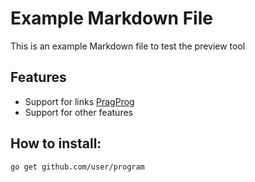 # Example Markdown File

This is an example Markdown file to test the preview tool

## Features
* Support for links [PragProg](https://pragprog.com)
* Support for other features

## How to install:
```
go get github.com/user/program
```
